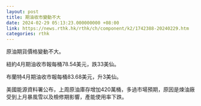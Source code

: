 ```yaml
---
layout: post
title: 期油收市變動不大
date: 2024-02-29 05:13:23.000000000 +08:00
link: https://news.rthk.hk/rthk/ch/component/k2/1742388-20240229.htm
categories: rthk
---
```


原油期貨價格變動不大。

紐約4月期油收市報每桶78.54美元，跌33美仙。

布蘭特4月期油收市報每桶83.68美元，升3美仙。

美國能源資料署公布，上周原油庫存增加420萬桶，多過市場預期，原因是煉油廠受到上月暴風雪以及檢修期影響，產能使用率下跌。

